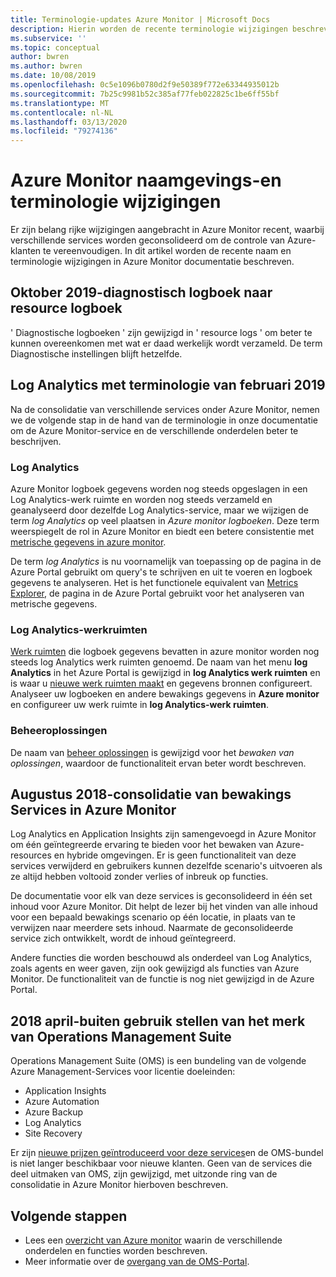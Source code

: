 ```yaml
---
title: Terminologie-updates Azure Monitor | Microsoft Docs
description: Hierin worden de recente terminologie wijzigingen beschreven die zijn aangebracht in azure monitoring services.
ms.subservice: ''
ms.topic: conceptual
author: bwren
ms.author: bwren
ms.date: 10/08/2019
ms.openlocfilehash: 0c5e1096b0780d2f9e50389f772e63344935012b
ms.sourcegitcommit: 7b25c9981b52c385af77feb022825c1be6ff55bf
ms.translationtype: MT
ms.contentlocale: nl-NL
ms.lasthandoff: 03/13/2020
ms.locfileid: "79274136"
---
```

# <a name="azure-monitor-naming-and-terminology-changes"></a>Azure Monitor naamgevings-en terminologie wijzigingen
Er zijn belang rijke wijzigingen aangebracht in Azure Monitor recent, waarbij verschillende services worden geconsolideerd om de controle van Azure-klanten te vereenvoudigen. In dit artikel worden de recente naam en terminologie wijzigingen in Azure Monitor documentatie beschreven.

## <a name="october-2019---diagnostic-log-to-resource-log"></a>Oktober 2019-diagnostisch logboek naar resource logboek
' Diagnostische logboeken ' zijn gewijzigd in ' resource logs ' om beter te kunnen overeenkomen met wat er daad werkelijk wordt verzameld. De term Diagnostische instellingen blijft hetzelfde.  

## <a name="february-2019---log-analytics-terminology"></a>Log Analytics met terminologie van februari 2019
Na de consolidatie van verschillende services onder Azure Monitor, nemen we de volgende stap in de hand van de terminologie in onze documentatie om de Azure Monitor-service en de verschillende onderdelen beter te beschrijven. 

### <a name="log-analytics"></a>Log Analytics
Azure Monitor logboek gegevens worden nog steeds opgeslagen in een Log Analytics-werk ruimte en worden nog steeds verzameld en geanalyseerd door dezelfde Log Analytics-service, maar we wijzigen de term _log Analytics_ op veel plaatsen in _Azure monitor logboeken_. Deze term weerspiegelt de rol in Azure Monitor en biedt een betere consistentie met [metrische gegevens in azure monitor](platform/data-platform-metrics.md).

De term _log Analytics_ is nu voornamelijk van toepassing op de pagina in de Azure Portal gebruikt om query's te schrijven en uit te voeren en logboek gegevens te analyseren. Het is het functionele equivalent van [Metrics Explorer](platform/metrics-charts.md), de pagina in de Azure Portal gebruikt voor het analyseren van metrische gegevens.

### <a name="log-analytics-workspaces"></a>Log Analytics-werkruimten
[Werk ruimten](platform/manage-access.md) die logboek gegevens bevatten in azure monitor worden nog steeds log Analytics werk ruimten genoemd. De naam van het menu **log Analytics** in het Azure Portal is gewijzigd in **log Analytics werk ruimten** en is waar u [nieuwe werk ruimten maakt](learn/quick-create-workspace.md) en gegevens bronnen configureert. Analyseer uw logboeken en andere bewakings gegevens in **Azure monitor** en configureer uw werk ruimte in **log Analytics-werk ruimten**.

### <a name="management-solutions"></a>Beheeroplossingen
De naam van [beheer oplossingen](insights/solutions.md) is gewijzigd voor het _bewaken van oplossingen_, waardoor de functionaliteit ervan beter wordt beschreven.


## <a name="august-2018---consolidation-of-monitoring-services-into-azure-monitor"></a>Augustus 2018-consolidatie van bewakings Services in Azure Monitor
Log Analytics en Application Insights zijn samengevoegd in Azure Monitor om één geïntegreerde ervaring te bieden voor het bewaken van Azure-resources en hybride omgevingen. Er is geen functionaliteit van deze services verwijderd en gebruikers kunnen dezelfde scenario's uitvoeren als ze altijd hebben voltooid zonder verlies of inbreuk op functies.

De documentatie voor elk van deze services is geconsolideerd in één set inhoud voor Azure Monitor. Dit helpt de lezer bij het vinden van alle inhoud voor een bepaald bewakings scenario op één locatie, in plaats van te verwijzen naar meerdere sets inhoud. Naarmate de geconsolideerde service zich ontwikkelt, wordt de inhoud geïntegreerd.

Andere functies die worden beschouwd als onderdeel van Log Analytics, zoals agents en weer gaven, zijn ook gewijzigd als functies van Azure Monitor. De functionaliteit van de functie is nog niet gewijzigd in de Azure Portal.


## <a name="april-2018---retirement-of-operations-management-suite-brand"></a>2018 april-buiten gebruik stellen van het merk van Operations Management Suite
Operations Management Suite (OMS) is een bundeling van de volgende Azure Management-Services voor licentie doeleinden:

- Application Insights
- Azure Automation
- Azure Backup
- Log Analytics
- Site Recovery

Er zijn [nieuwe prijzen geïntroduceerd voor deze services](https://azure.microsoft.com/blog/introducing-a-new-way-to-purchase-azure-monitoring-services/)en de OMS-bundel is niet langer beschikbaar voor nieuwe klanten. Geen van de services die deel uitmaken van OMS, zijn gewijzigd, met uitzonde ring van de consolidatie in Azure Monitor hierboven beschreven. 




## <a name="next-steps"></a>Volgende stappen

- Lees een [overzicht van Azure monitor](overview.md) waarin de verschillende onderdelen en functies worden beschreven.
- Meer informatie over de [overgang van de OMS-Portal](../log-analytics/log-analytics-oms-portal-transition.md).
